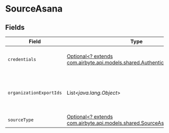 # SourceAsana


## Fields

| Field                                                                                                                       | Type                                                                                                                        | Required                                                                                                                    | Description                                                                                                                 |
| --------------------------------------------------------------------------------------------------------------------------- | --------------------------------------------------------------------------------------------------------------------------- | --------------------------------------------------------------------------------------------------------------------------- | --------------------------------------------------------------------------------------------------------------------------- |
| `credentials`                                                                                                               | [Optional<? extends com.airbyte.api.models.shared.AuthenticationMechanism>](../../models/shared/AuthenticationMechanism.md) | :heavy_minus_sign:                                                                                                          | Choose how to authenticate to Github                                                                                        |
| `organizationExportIds`                                                                                                     | List<*java.lang.Object*>                                                                                                    | :heavy_minus_sign:                                                                                                          | Globally unique identifiers for the organization exports                                                                    |
| `sourceType`                                                                                                                | [Optional<? extends com.airbyte.api.models.shared.SourceAsanaAsana>](../../models/shared/SourceAsanaAsana.md)               | :heavy_minus_sign:                                                                                                          | N/A                                                                                                                         |